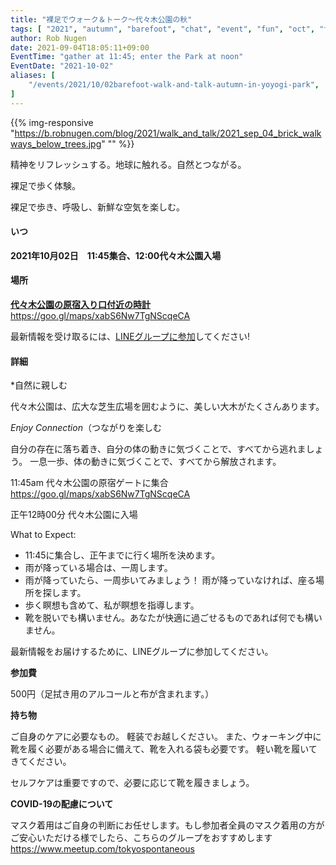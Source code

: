 ```yaml
---
title: "裸足でウォーク＆トーク～代々木公園の秋"
tags: [ "2021", "autumn", "barefoot", "chat", "event", "fun", "oct", "talk", "walk" ]
author: Rob Nugen
date: 2021-09-04T18:05:11+09:00
EventTime: "gather at 11:45; enter the Park at noon"
EventDate: "2021-10-02"
aliases: [
    "/events/2021/10/02barefoot-walk-and-talk-autumn-in-yoyogi-park",
]
---
```


{{% img-responsive "https://b.robnugen.com/blog/2021/walk_and_talk/2021_sep_04_brick_walkways_below_trees.jpg" "" %}}

精神をリフレッシュする。地球に触れる。自然とつながる。

裸足で歩く体験。

裸足で歩き、呼吸し、新鮮な空気を楽しむ。

#### いつ

**2021年10月02日　11:45集合、12:00代々木公園入場**

#### 場所

**[代々木公園の原宿入り口付近の時計](https://goo.gl/maps/xabS6Nw7TgNScqeCA)**  https://goo.gl/maps/xabS6Nw7TgNScqeCA

最新情報を受け取るには、[LINEグループに参加](/contact/)してください!

#### 詳細

*自然に親しむ

代々木公園は、広大な芝生広場を囲むように、美しい大木がたくさんあります。

*Enjoy Connection*（つながりを楽しむ

自分の存在に落ち着き、自分の体の動きに気づくことで、すべてから逃れましょう。
一息一歩、体の動きに気づくことで、すべてから解放されます。

11:45am 代々木公園の原宿ゲートに集合 https://goo.gl/maps/xabS6Nw7TgNScqeCA

正午12時00分 代々木公園に入場

What to Expect:

* 11:45に集合し、正午までに行く場所を決めます。
* 雨が降っている場合は、一周します。
* 雨が降っていたら、一周歩いてみましょう！ 雨が降っていなければ、座る場所を探します。
* 歩く瞑想も含めて、私が瞑想を指導します。
* 靴を脱いでも構いません。あなたが快適に過ごせるものであれば何でも構いません。

最新情報をお届けするために、LINEグループに参加してください。

**参加費**

500円（足拭き用のアルコールと布が含まれます。）

**持ち物**

ご自身のケアに必要なもの。 軽装でお越しください。
また、ウォーキング中に靴を履く必要がある場合に備えて、靴を入れる袋も必要です。
軽い靴を履いてきてください。

セルフケアは重要ですので、必要に応じて靴を履きましょう。

**COVID-19の配慮について**

マスク着用はご自身の判断にお任せします。もし参加者全員のマスク着用の方がご安心いただける様でしたら、こちらのグループをおすすめします
https://www.meetup.com/tokyospontaneous
